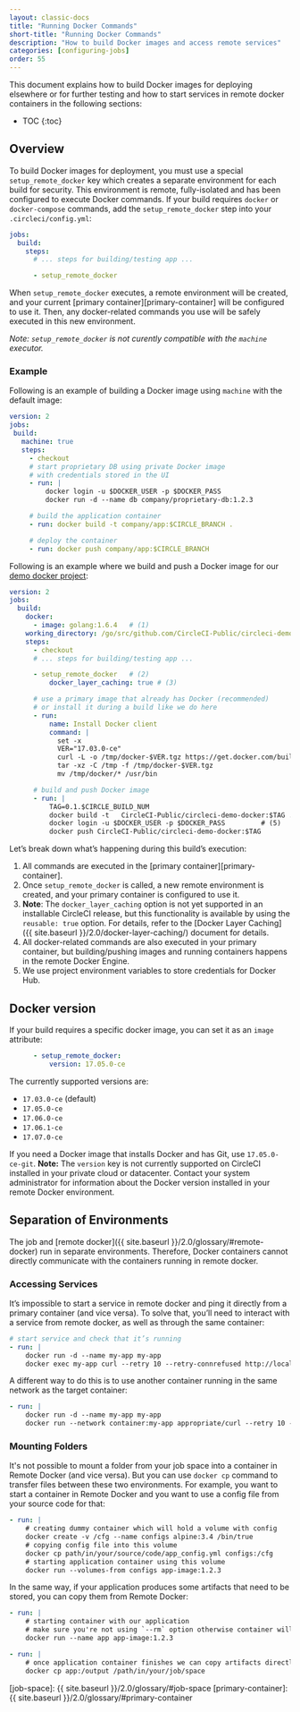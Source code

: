 ```yaml
---
layout: classic-docs
title: "Running Docker Commands"
short-title: "Running Docker Commands"
description: "How to build Docker images and access remote services"
categories: [configuring-jobs]
order: 55
---
```


This document explains how to build Docker images for deploying elsewhere or for further testing and how to start services in remote docker containers in the following sections:

* TOC
{:toc}

## Overview

To build Docker images for deployment, you must use a special `setup_remote_docker` key which creates a separate environment for each build for security. This environment is remote, fully-isolated and has been configured to execute Docker commands. If your build requires `docker` or `docker-compose` commands, add the `setup_remote_docker` step into your `.circleci/config.yml`:

```YAML
jobs:
  build:
    steps:
      # ... steps for building/testing app ...

      - setup_remote_docker
```

When `setup_remote_docker` executes, a remote environment will be created, and your current [primary container][primary-container] will be configured to use it. Then, any docker-related commands you use will be safely executed in this new environment.

*Note: `setup_remote_docker` is not curently compatible with the `machine` executor.*

### Example

Following is an example of building a Docker image using `machine` with the default image:

```YAML
version: 2
jobs:
 build:
   machine: true
   steps:
     - checkout
     # start proprietary DB using private Docker image
     # with credentials stored in the UI
     - run: |
         docker login -u $DOCKER_USER -p $DOCKER_PASS
         docker run -d --name db company/proprietary-db:1.2.3

     # build the application container
     - run: docker build -t company/app:$CIRCLE_BRANCH .

     # deploy the container
     - run: docker push company/app:$CIRCLE_BRANCH
```


Following is an example where we build and push a Docker image for our [demo docker project](https://github.com/CircleCI-Public/circleci-demo-docker):

```YAML
version: 2
jobs:
  build:
    docker:
      - image: golang:1.6.4   # (1)
    working_directory: /go/src/github.com/CircleCI-Public/circleci-demo-docker
    steps:
      - checkout
      # ... steps for building/testing app ...

      - setup_remote_docker   # (2)
          docker_layer_caching: true # (3)

      # use a primary image that already has Docker (recommended)
      # or install it during a build like we do here
      - run:
          name: Install Docker client
          command: |
            set -x
            VER="17.03.0-ce"
            curl -L -o /tmp/docker-$VER.tgz https://get.docker.com/builds/Linux/x86_64/docker-$VER.tgz
            tar -xz -C /tmp -f /tmp/docker-$VER.tgz
            mv /tmp/docker/* /usr/bin

      # build and push Docker image
      - run: |
          TAG=0.1.$CIRCLE_BUILD_NUM
          docker build -t   CircleCI-Public/circleci-demo-docker:$TAG .      # (4)
          docker login -u $DOCKER_USER -p $DOCKER_PASS         # (5)
          docker push CircleCI-Public/circleci-demo-docker:$TAG
```

Let’s break down what’s happening during this build’s execution:

1. All commands are executed in the [primary container][primary-container].
2. Once `setup_remote_docker` is called, a new remote environment is created, and your primary container is configured to use it.
3. **Note**: The `docker_layer_caching` option is not yet supported in an installable CircleCI release, but this functionality is available by using the `reusable: true` option. For details, refer to the [Docker Layer Caching]({{ site.baseurl }}/2.0/docker-layer-caching/) document for details.
4. All docker-related commands are also executed in your primary container, but building/pushing images and running containers happens in the remote Docker Engine.
5. We use project environment variables to store credentials for Docker Hub.

## Docker version

If your build requires a specific docker image, you can set it as an `image` attribute:

```YAML
      - setup_remote_docker:
          version: 17.05.0-ce
```

The currently supported versions are:

* `17.03.0-ce` (default)
* `17.05.0-ce`
* `17.06.0-ce`
* `17.06.1-ce`
* `17.07.0-ce`

If you need a Docker image that installs Docker and has Git, use `17.05.0-ce-git`. **Note:** The `version` key is not currently supported on CircleCI installed in your private cloud or datacenter. Contact your system administrator for information about the Docker version installed in your remote Docker environment.

## Separation of Environments
The job and [remote docker]({{ site.baseurl }}/2.0/glossary/#remote-docker) run in  separate environments. Therefore, Docker containers cannot directly communicate with the containers running in remote docker.

### Accessing Services
It’s impossible to start a service in remote docker and ping it directly from a primary container (and vice versa). To solve that, you’ll need to interact with a service from remote docker, as well as through the same container:

```YAML
# start service and check that it’s running
- run: |
    docker run -d --name my-app my-app
    docker exec my-app curl --retry 10 --retry-connrefused http://localhost:8080
```

A different way to do this is to use another container running in the same network as the target container:

```YAML
- run: |
    docker run -d --name my-app my-app
    docker run --network container:my-app appropriate/curl --retry 10 --retry-connrefused http://localhost:8080
```

### Mounting Folders
It's not possible to mount a folder from your job space into a container in Remote Docker (and vice versa). But you can use `docker cp` command to transfer files between these two environments. For example, you want to start a container in Remote Docker and you want to use a config file from your source code for that:

``` YAML
- run: |
    # creating dummy container which will hold a volume with config
    docker create -v /cfg --name configs alpine:3.4 /bin/true
    # copying config file into this volume
    docker cp path/in/your/source/code/app_config.yml configs:/cfg
    # starting application container using this volume
    docker run --volumes-from configs app-image:1.2.3
```

In the same way, if your application produces some artifacts that need to be stored, you can copy them from Remote Docker:

``` YAML
- run: |
    # starting container with our application
    # make sure you're not using `--rm` option otherwise container will be killed after finish
    docker run --name app app-image:1.2.3

- run: |
    # once application container finishes we can copy artifacts directly from it
    docker cp app:/output /path/in/your/job/space
```

[job-space]: {{ site.baseurl }}/2.0/glossary/#job-space
[primary-container]: {{ site.baseurl }}/2.0/glossary/#primary-container
